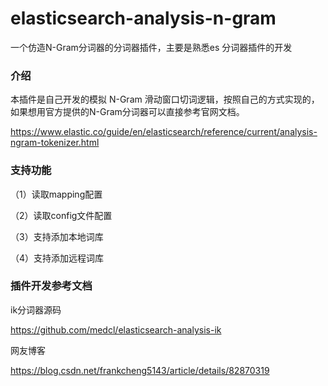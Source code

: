 # elasticsearch-analysis-n-gram
一个仿造N-Gram分词器的分词器插件，主要是熟悉es 分词器插件的开发

### 介绍
本插件是自己开发的模拟 N-Gram 滑动窗口切词逻辑，按照自己的方式实现的，如果想用官方提供的N-Gram分词器可以直接参考官网文档。

https://www.elastic.co/guide/en/elasticsearch/reference/current/analysis-ngram-tokenizer.html

### 支持功能
（1）读取mapping配置

（2）读取config文件配置

（3）支持添加本地词库

（4）支持添加远程词库

### 插件开发参考文档
ik分词器源码

https://github.com/medcl/elasticsearch-analysis-ik

网友博客

https://blog.csdn.net/frankcheng5143/article/details/82870319
